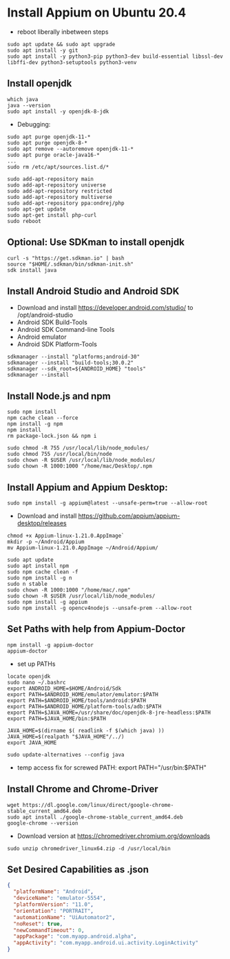 # Install Appium on Ubuntu 20.4
* reboot liberally inbetween steps
```console
sudo apt update && sudo apt upgrade
sudo apt install -y git
sudo apt install -y python3-pip python3-dev build-essential libssl-dev libffi-dev python3-setuptools python3-venv
 ```

## Install openjdk
```console
which java
java --version
sudo apt install -y openjdk-8-jdk
``` 

* Debugging:
```console
sudo apt purge openjdk-11-*
sudo apt purge openjdk-8-*
sudo apt remove --autoremove openjdk-11-*
sudo apt purge oracle-java16-*
...
sudo rm /etc/apt/sources.list.d/*

sudo add-apt-repository main
sudo add-apt-repository universe
sudo add-apt-repository restricted
sudo add-apt-repository multiverse
sudo add-apt-repository ppa:ondrej/php
sudo apt-get update
sudo apt-get install php-curl
sudo reboot
```

## Optional: Use SDKman to install openjdk
```console 
curl -s "https://get.sdkman.io" | bash
source "$HOME/.sdkman/bin/sdkman-init.sh"  
sdk install java
```

## Install Android Studio and Android SDK
* Download and install https://developer.android.com/studio/ to /opt/android-studio
* Android SDK Build-Tools
* Android SDK Command-line Tools
* Android emulator
* Android SDK Platform-Tools
```console
sdkmanager --install "platforms;android-30"
sdkmanager --install "build-tools;30.0.2"
sdkmanager --sdk_root=${ANDROID_HOME} "tools"
sdkmanager --install
```

## Install Node.js and npm
```console
sudo npm install
npm cache clean --force
npm install -g npm
npm install
rm package-lock.json && npm i

sudo chmod -R 755 /usr/local/lib/node_modules/
sudo chmod 755 /usr/local/bin/node
sudo chown -R $USER /usr/local/lib/node_modules/
sudo chown -R 1000:1000 "/home/mac/Desktop/.npm
````

## Install Appium and Appium Desktop:

```console
sudo npm install -g appium@latest --unsafe-perm=true --allow-root
```
* Download and install https://github.com/appium/appium-desktop/releases 
```console 
chmod +x Appium-linux-1.21.0.AppImage`
mkdir -p ~/Android/Appium
mv Appium-linux-1.21.0.AppImage ~/Android/Appium/

sudo apt update
sudo apt install npm
sudo npm cache clean -f
sudo npm install -g n
sudo n stable
sudo chown -R 1000:1000 "/home/mac/.npm"
sudo chown -R $USER /usr/local/lib/node_modules/
sudo npm install -g appium
sudo npm install -g opencv4nodejs --unsafe-prem --allow-root
```

## Set Paths with help from Appium-Doctor 
```console
npm install -g appium-doctor
appium-doctor
```
* set up  PATHs
```console
locate openjdk
sudo nano ~/.bashrc
export ANDROID_HOME=$HOME/Android/Sdk
export PATH=$ANDROID_HOME/emulator/emulator:$PATH
export PATH=$ANDROID_HOME/tools/android:$PATH
export PATH=$ANDROID_HOME/platform-tools/adb:$PATH
export PATH=$JAVA_HOME=/usr/share/doc/openjdk-8-jre-headless:$PATH
export PATH=$JAVA_HOME/bin:$PATH

JAVA_HOME=$(dirname $( readlink -f $(which java) ))
JAVA_HOME=$(realpath "$JAVA_HOME"/../)
export JAVA_HOME

sudo update-alternatives --config java

```
* temp access fix for screwed PATH: export PATH="/usr/bin:$PATH"

## Install Chrome and Chrome-Driver
```console
wget https://dl.google.com/linux/direct/google-chrome-stable_current_amd64.deb
sudo apt install ./google-chrome-stable_current_amd64.deb
google-chrome --version
```
* Download version at https://chromedriver.chromium.org/downloads
```console
sudo unzip chromedriver_linux64.zip -d /usr/local/bin
```
## Set Desired Capabilities as .json
```json
{
  "platformName": "Android",
  "deviceName": "emulator-5554",
  "platformVersion": "11.0",
  "orientation": "PORTRAIT",
  "automationName": "UiAutomator2",
  "noReset": true,
  "newCommandTimeout": 0,
  "appPackage": "com.myapp.android.alpha",
  "appActivity": "com.myapp.android.ui.activity.LoginActivity"
} 
```
